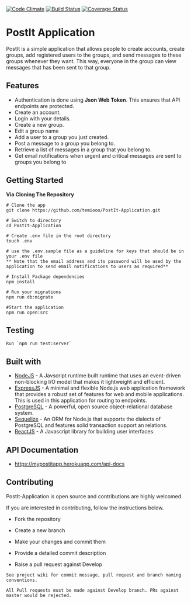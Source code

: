 [![Code Climate](https://codeclimate.com/github/temiooo/PostIt-Application/badges/gpa.svg)](https://codeclimate.com/github/temiooo/PostIt-Application)
[![Build Status](https://travis-ci.org/temiooo/PostIt-Application.svg?branch=Develop)](https://travis-ci.org/temiooo/PostIt-Application)
[![Coverage Status](https://coveralls.io/repos/github/temiooo/PostIt-Application/badge.svg?branch=chore%2F148576433%2Fintegrate-travisCI)](https://coveralls.io/github/temiooo/PostIt-Application?branch=chore%2F148576433%2Fintegrate-travisCI)
# PostIt Application
PostIt is a simple application that allows people to create accounts, create groups, add registered users to the groups, and send messages to these groups whenever they want. This way, everyone in the group can view messages that has been sent to that group. 

## Features
* Authentication is done using **Json Web Token**. This ensures that API endpoints are protected.
* Create an account.
* Login with your details.
* Create a new group.
* Edit a group name
* Add a user to a group you just created.
* Post a message to a group you belong to.
* Retrieve a list of messages in a group that you belong to.
* Get email notifications when urgent and critical messages are sent to groups you belong to

## Getting Started
**Via Cloning The Repository**
```
# Clone the app
git clone https://github.com/temiooo/PostIt-Application.git

# Switch to directory
cd PostIt-Application

# Create .env file in the root directory
touch .env

# use the .env.sample file as a guideline for keys that should be in your .env file
** Note that the email address and its password will be used by the application to send email notifications to users as required**

# Install Package dependencies
npm install

# Run your migrations
npm run db:migrate

#Start the application
npm run open:src
```

## Testing
```
Run `npm run test:server`
```

## Built with
* [NodeJS](https://nodejs.org/en/) - A Javscript runtime built runtime that uses an event-driven non-blocking I/O model that makes it lightweight and efficient.
* [ExpressJS](http://expressjs.com/) - A minimal and flexible Node.js web application framework that provides a robust set of features for web and mobile applications. This is used in this application for routing to endpoints.
* [PostgreSQL](https://www.postgresql.org/) - A powerful, open source object-relational database system.
* [Sequelize](http://docs.sequelizejs.com/) - An ORM for Node.js that supports the dialects of PostgreSQL and features solid transaction support an relations.
* [ReactJS](https://reactjs.org/) - A Javascript library for building user interfaces.

## API Documentation
* https://mypostitapp.herokuapp.com/api-docs

## Contributing
PostIt-Application is open source and contributions are highly welcomed.

If you are interested in contributing, follow the instructions below.

* Fork the repository

* Create a new branch

* Make your changes and commit them

* Provide a detailed commit description

* Raise a pull request against Develop

`See project wiki for commit message, pull request and branch naming conventions.`

`All Pull requests must be made against Develop branch. PRs against master would be rejected.`

